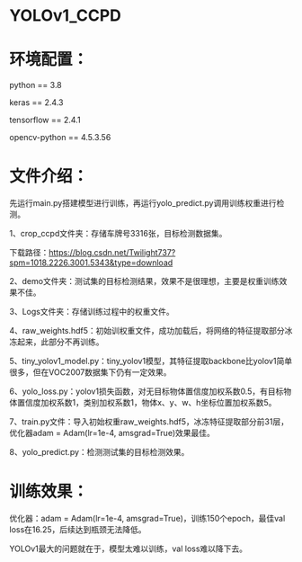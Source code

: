 # YOLOv1_CCPD

# 环境配置：

python == 3.8

keras == 2.4.3

tensorflow == 2.4.1

opencv-python == 4.5.3.56


# 文件介绍： 

先运行main.py搭建模型进行训练，再运行yolo_predict.py调用训练权重进行检测。

1、crop_ccpd文件夹：存储车牌号3316张，目标检测数据集。

下载路径：https://blog.csdn.net/Twilight737?spm=1018.2226.3001.5343&type=download

2、demo文件夹：测试集的目标检测结果，效果不是很理想，主要是权重训练效果不佳。

3、Logs文件夹：存储训练过程中的权重文件。

4、raw_weights.hdf5：初始训权重文件，成功加载后，将网络的特征提取部分冰冻起来，此部分不再训练。

5、tiny_yolov1_model.py：tiny_yolov1模型，其特征提取backbone比yolov1简单很多，但在VOC2007数据集下仍有一定效果。

6、yolo_loss.py：yolov1损失函数，对无目标物体置信度加权系数0.5，有目标物体置信度加权系数1，类别加权系数1，物体x、y、w、h坐标位置加权系数5。

7、train.py文件：导入初始权重raw_weights.hdf5，冰冻特征提取部分前31层，优化器adam = Adam(lr=1e-4, amsgrad=True)效果最佳。

8、yolo_predict.py：检测测试集的目标检测效果。


# 训练效果：

优化器：adam = Adam(lr=1e-4, amsgrad=True)，训练150个epoch，最佳val loss在16.25，后续达到瓶颈无法降低。

YOLOv1最大的问题就在于，模型太难以训练，val loss难以降下去。
